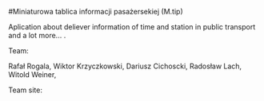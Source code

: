 #Miniaturowa tablica informacji pasażersekiej (M.tip)

Aplication about deliever information of time and station in public transport and a lot more... .


Team:

Rafał Rogala,
Wiktor Krzyczkowski,
Dariusz Cichoscki,
Radosław Lach,
Witold Weiner,


Team site: 


